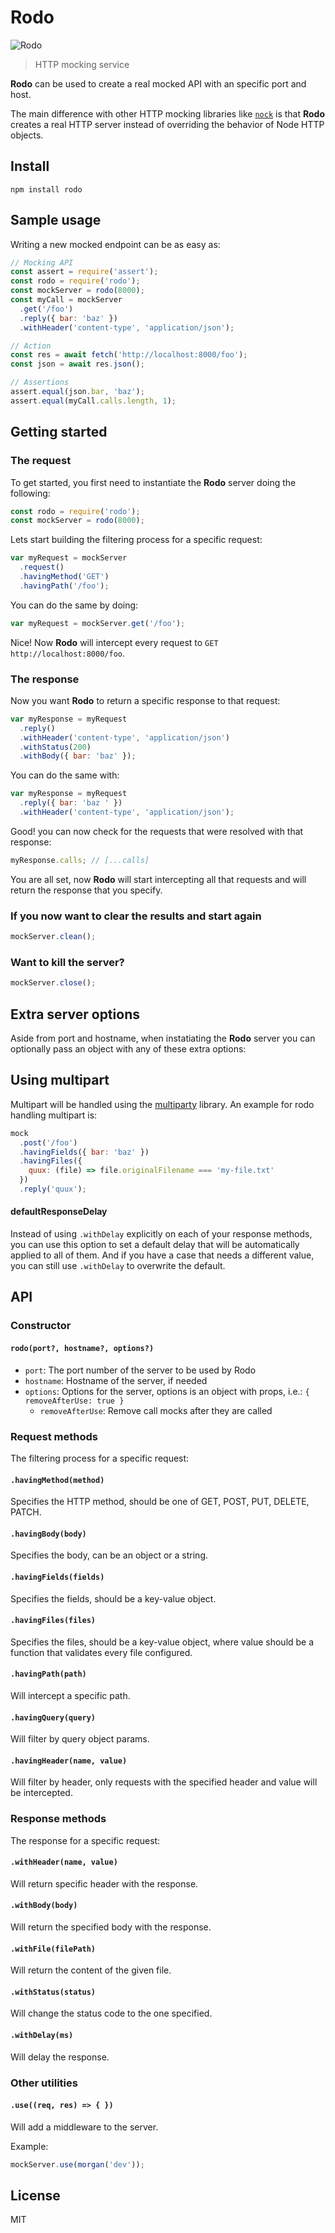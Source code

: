 # Rodo

![Rodo](http://i.ebayimg.com/images/g/PFEAAOSwmrlUsqos/s-l300.jpg)

> HTTP mocking service

**Rodo** can be used to create a real mocked API with an specific port and host.

The main difference with other HTTP mocking libraries like [`nock`](https://github.com/node-nock/nock) is that **Rodo** creates a real HTTP server instead of overriding the behavior of Node HTTP objects.

## Install

```
npm install rodo
```

## Sample usage

Writing a new mocked endpoint can be as easy as:

```js
// Mocking API
const assert = require('assert');
const rodo = require('rodo');
const mockServer = rodo(8000);
const myCall = mockServer
  .get('/foo')
  .reply({ bar: 'baz' })
  .withHeader('content-type', 'application/json');

// Action
const res = await fetch('http://localhost:8000/foo');
const json = await res.json();

// Assertions
assert.equal(json.bar, 'baz');
assert.equal(myCall.calls.length, 1);
```

## Getting started

### The request

To get started, you first need to instantiate the **Rodo** server doing the following:

```js
const rodo = require('rodo');
const mockServer = rodo(8000);
```

Lets start building the filtering process for a specific request:

```js
var myRequest = mockServer
  .request()
  .havingMethod('GET')
  .havingPath('/foo');
```

You can do the same by doing:

```js
var myRequest = mockServer.get('/foo');
```

Nice! Now **Rodo** will intercept every request to `GET http://localhost:8000/foo`.

### The response

Now you want **Rodo** to return a specific response to that request:

```js
var myResponse = myRequest
  .reply()
  .withHeader('content-type', 'application/json')
  .withStatus(200)
  .withBody({ bar: 'baz' });
```

You can do the same with:

```js
var myResponse = myRequest
  .reply({ bar: 'baz ' })
  .withHeader('content-type', 'application/json');
```

Good! you can now check for the requests that were resolved with that response:

```js
myResponse.calls; // [...calls]
```

You are all set, now **Rodo** will start intercepting all that requests and will return the response that you specify.

### If you now want to clear the results and start again

```js
mockServer.clean();
```

### Want to kill the server?

```js
mockServer.close();
```

## Extra server options

Aside from port and hostname, when instatiating the **Rodo** server you can optionally pass an object with any of these
extra options:

## Using multipart

Multipart will be handled using the [multiparty](https://www.npmjs.com/package/multiparty) library. An example for rodo handling multipart is:

```js
mock
  .post('/foo')
  .havingFields({ bar: 'baz' })
  .havingFiles({
    quux: (file) => file.originalFilename === 'my-file.txt'
  })
  .reply('quux');
```

#### defaultResponseDelay

Instead of using `.withDelay` explicitly on each of your response methods, you can use this option to set a default delay that
will be automatically applied to all of them. And if you have a case that needs a different value, you can still use `.withDelay`
to overwrite the default.

## API

### Constructor

#### `rodo(port?, hostname?, options?)`

- `port`: The port number of the server to be used by Rodo
- `hostname`: Hostname of the server, if needed
- `options`: Options for the server, options is an object with props, i.e.: `{ removeAfterUse: true }`
  - `removeAfterUse`: Remove call mocks after they are called

### Request methods

The filtering process for a specific request:

#### `.havingMethod(method)`

Specifies the HTTP method, should be one of GET, POST, PUT, DELETE, PATCH.

#### `.havingBody(body)`

Specifies the body, can be an object or a string.

#### `.havingFields(fields)`

Specifies the fields, should be a key-value object.

#### `.havingFiles(files)`

Specifies the files, should be a key-value object, where value should be a function that validates every file configured.

#### `.havingPath(path)`

Will intercept a specific path.

#### `.havingQuery(query)`

Will filter by query object params.

#### `.havingHeader(name, value)`

Will filter by header, only requests with the specified header and value will be intercepted.

### Response methods

The response for a specific request:

#### `.withHeader(name, value)`

Will return specific header with the response.

#### `.withBody(body)`

Will return the specified body with the response.

#### `.withFile(filePath)`

Will return the content of the given file.

#### `.withStatus(status)`

Will change the status code to the one specified.

#### `.withDelay(ms)`

Will delay the response.

### Other utilities

#### `.use((req, res) => { })`

Will add a middleware to the server.

Example:

```js
mockServer.use(morgan('dev'));
```

## License

MIT
